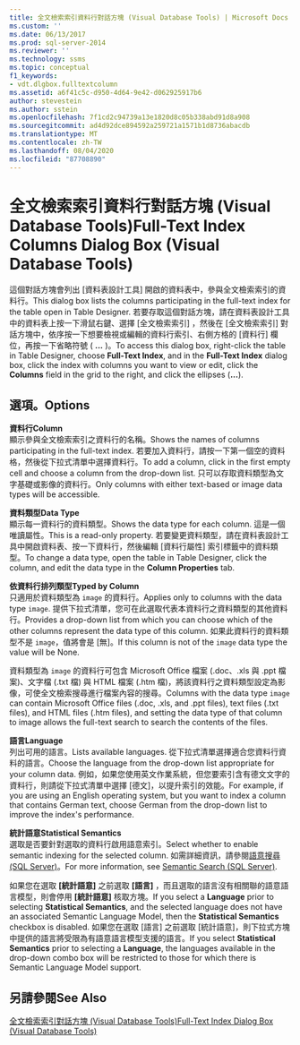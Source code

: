```yaml
---
title: 全文檢索索引資料行對話方塊 (Visual Database Tools) | Microsoft Docs
ms.custom: ''
ms.date: 06/13/2017
ms.prod: sql-server-2014
ms.reviewer: ''
ms.technology: ssms
ms.topic: conceptual
f1_keywords:
- vdt.dlgbox.fulltextcolumn
ms.assetid: a6f41c5c-d950-4d64-9e42-d062925917b6
author: stevestein
ms.author: sstein
ms.openlocfilehash: 7f1cd2c94739a13e1820d8c05b338abd91d8a908
ms.sourcegitcommit: ad4d92dce894592a259721a1571b1d8736abacdb
ms.translationtype: MT
ms.contentlocale: zh-TW
ms.lasthandoff: 08/04/2020
ms.locfileid: "87708890"
---
```

# <a name="full-text-index-columns-dialog-box-visual-database-tools"></a><span data-ttu-id="f13a7-102">全文檢索索引資料行對話方塊 (Visual Database Tools)</span><span class="sxs-lookup"><span data-stu-id="f13a7-102">Full-Text Index Columns Dialog Box (Visual Database Tools)</span></span>
  <span data-ttu-id="f13a7-103">這個對話方塊會列出 [資料表設計工具] 開啟的資料表中，參與全文檢索索引的資料行。</span><span class="sxs-lookup"><span data-stu-id="f13a7-103">This dialog box lists the columns participating in the full-text index for the table open in Table Designer.</span></span> <span data-ttu-id="f13a7-104">若要存取這個對話方塊，請在資料表設計工具中的資料表上按一下滑鼠右鍵、選擇 [全文檢索索引]  ，然後在 [全文檢索索引]  對話方塊中，依序按一下想要檢視或編輯的資料行索引、右側方格的 [資料行]  欄位，再按一下省略符號 ( **...** )。</span><span class="sxs-lookup"><span data-stu-id="f13a7-104">To access this dialog box, right-click the table in Table Designer, choose **Full-Text Index**, and in the **Full-Text Index** dialog box, click the index with columns you want to view or edit, click the **Columns** field in the grid to the right, and click the ellipses (**...**).</span></span>  
  
## <a name="options"></a><span data-ttu-id="f13a7-105">選項。</span><span class="sxs-lookup"><span data-stu-id="f13a7-105">Options</span></span>  
 <span data-ttu-id="f13a7-106">**資料行**</span><span class="sxs-lookup"><span data-stu-id="f13a7-106">**Column**</span></span>  
 <span data-ttu-id="f13a7-107">顯示參與全文檢索索引之資料行的名稱。</span><span class="sxs-lookup"><span data-stu-id="f13a7-107">Shows the names of columns participating in the full-text index.</span></span> <span data-ttu-id="f13a7-108">若要加入資料行，請按一下第一個空的資料格，然後從下拉式清單中選擇資料行。</span><span class="sxs-lookup"><span data-stu-id="f13a7-108">To add a column, click in the first empty cell and choose a column from the drop-down list.</span></span> <span data-ttu-id="f13a7-109">只可以存取資料類型為文字基礎或影像的資料行。</span><span class="sxs-lookup"><span data-stu-id="f13a7-109">Only columns with either text-based or image data types will be accessible.</span></span>  
  
 <span data-ttu-id="f13a7-110">**資料類型**</span><span class="sxs-lookup"><span data-stu-id="f13a7-110">**Data Type**</span></span>  
 <span data-ttu-id="f13a7-111">顯示每一資料行的資料類型。</span><span class="sxs-lookup"><span data-stu-id="f13a7-111">Shows the data type for each column.</span></span> <span data-ttu-id="f13a7-112">這是一個唯讀屬性。</span><span class="sxs-lookup"><span data-stu-id="f13a7-112">This is a read-only property.</span></span> <span data-ttu-id="f13a7-113">若要變更資料類型，請在資料表設計工具中開啟資料表、按一下資料行，然後編輯 [資料行屬性]  索引標籤中的資料類型。</span><span class="sxs-lookup"><span data-stu-id="f13a7-113">To change a data type, open the table in Table Designer, click the column, and edit the data type in the **Column Properties** tab.</span></span>  
  
 <span data-ttu-id="f13a7-114">**依資料行排列類型**</span><span class="sxs-lookup"><span data-stu-id="f13a7-114">**Typed by Column**</span></span>  
 <span data-ttu-id="f13a7-115">只適用於資料類型為 `image` 的資料行。</span><span class="sxs-lookup"><span data-stu-id="f13a7-115">Applies only to columns with the data type `image`.</span></span> <span data-ttu-id="f13a7-116">提供下拉式清單，您可在此選取代表本資料行之資料類型的其他資料行。</span><span class="sxs-lookup"><span data-stu-id="f13a7-116">Provides a drop-down list from which you can choose which of the other columns represent the data type of this column.</span></span> <span data-ttu-id="f13a7-117">如果此資料行的資料類型不是 `image`，值將會是 [無]。</span><span class="sxs-lookup"><span data-stu-id="f13a7-117">If this column is not of the `image` data type the value will be None.</span></span>  
  
 <span data-ttu-id="f13a7-118">資料類型為 `image` 的資料行可包含 Microsoft Office 檔案 (.doc、.xls 與 .ppt 檔案)、文字檔 (.txt 檔) 與 HTML 檔案 (.htm 檔)，將該資料行之資料類型設定為影像，可使全文檢索搜尋進行檔案內容的搜尋。</span><span class="sxs-lookup"><span data-stu-id="f13a7-118">Columns with the data type `image` can contain Microsoft Office files (.doc, .xls, and .ppt files), text files (.txt files), and HTML files (.htm files), and setting the data type of that column to image allows the full-text search to search the contents of the files.</span></span>  
  
 <span data-ttu-id="f13a7-119">**語言**</span><span class="sxs-lookup"><span data-stu-id="f13a7-119">**Language**</span></span>  
 <span data-ttu-id="f13a7-120">列出可用的語言。</span><span class="sxs-lookup"><span data-stu-id="f13a7-120">Lists available languages.</span></span> <span data-ttu-id="f13a7-121">從下拉式清單選擇適合您資料行資料的語言。</span><span class="sxs-lookup"><span data-stu-id="f13a7-121">Choose the language from the drop-down list appropriate for your column data.</span></span> <span data-ttu-id="f13a7-122">例如，如果您使用英文作業系統，但您要索引含有德文文字的資料行，則請從下拉式清單中選擇 [德文]，以提升索引的效能。</span><span class="sxs-lookup"><span data-stu-id="f13a7-122">For example, if you are using an English operating system, but you want to index a column that contains German text, choose German from the drop-down list to improve the index's performance.</span></span>  
  
 <span data-ttu-id="f13a7-123">**統計語意**</span><span class="sxs-lookup"><span data-stu-id="f13a7-123">**Statistical Semantics**</span></span>  
 <span data-ttu-id="f13a7-124">選取是否要針對選取的資料行啟用語意索引。</span><span class="sxs-lookup"><span data-stu-id="f13a7-124">Select whether to enable semantic indexing for the selected column.</span></span> <span data-ttu-id="f13a7-125">如需詳細資訊，請參閱[語意搜尋 &#40;SQL Server&#41;](../../relational-databases/search/semantic-search-sql-server.md)。</span><span class="sxs-lookup"><span data-stu-id="f13a7-125">For more information, see [Semantic Search &#40;SQL Server&#41;](../../relational-databases/search/semantic-search-sql-server.md).</span></span>  
  
 <span data-ttu-id="f13a7-126">如果您在選取 **[統計語意]** 之前選取 **[語言]** ，而且選取的語言沒有相關聯的語意語言模型，則會停用 **[統計語意]** 核取方塊。</span><span class="sxs-lookup"><span data-stu-id="f13a7-126">If you select a **Language** prior to selecting **Statistical Semantics**, and the selected language does not have an associated Semantic Language Model, then the **Statistical Semantics** checkbox is disabled.</span></span> <span data-ttu-id="f13a7-127">如果您在選取 [語言] 之前選取 [統計語意]，則下拉式方塊中提供的語言將受限為有語意語言模型支援的語言。</span><span class="sxs-lookup"><span data-stu-id="f13a7-127">If you select **Statistical Semantics** prior to selecting a **Language**, the languages available in the drop-down combo box will be restricted to those for which there is Semantic Language Model support.</span></span>  
  
## <a name="see-also"></a><span data-ttu-id="f13a7-128">另請參閱</span><span class="sxs-lookup"><span data-stu-id="f13a7-128">See Also</span></span>  
 [<span data-ttu-id="f13a7-129">全文檢索索引對話方塊 &#40;Visual Database Tools&#41;</span><span class="sxs-lookup"><span data-stu-id="f13a7-129">Full-Text Index Dialog Box &#40;Visual Database Tools&#41;</span></span>](visual-database-tools.md)  
  
  
